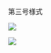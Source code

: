 第三号様式

![](https://www.nta.go.jp/tmp/78cc889a-9ef5-48c5-8639-1a457a5b9c9d/images/3a39757e76b85f4eb7957237765cf004eb356a235c52ff3e4cc327bc0c5794db.jpg)

![](https://www.nta.go.jp/tmp/78cc889a-9ef5-48c5-8639-1a457a5b9c9d/images/f62ceecb8f841922a598bc8d409807e914cff3056d3080bb128a92f0708fb56b.jpg)
